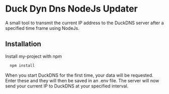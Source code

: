 # Duck Dyn Dns NodeJs Updater
A small tool to transmit the current IP address to the DuckDNS server after a specified time frame using NodeJs. 

## Installation

Install my-project with npm

```bash
  npm install
```
When you start DuckDNS for the first time, your data will be requested. Enter these and they will then be saved in an .env file. The server will now send your current IP to DuckDNS at your specified interval.